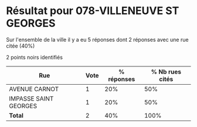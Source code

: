# Résultat pour 078-VILLENEUVE ST GEORGES

Sur l'ensemble de la ville il y a eu 5 réponses dont 2 réponses avec une rue citée (40%)

2 points noirs identifiés

| Rue | Vote | % réponses | % Nb rues cités|
|-----|------|------------|----------------|
| AVENUE CARNOT | 1 | 20% | 50%|
| IMPASSE SAINT GEORGES | 1 | 20% | 50%|
| **Total** | 2 | 40% | 100%|
